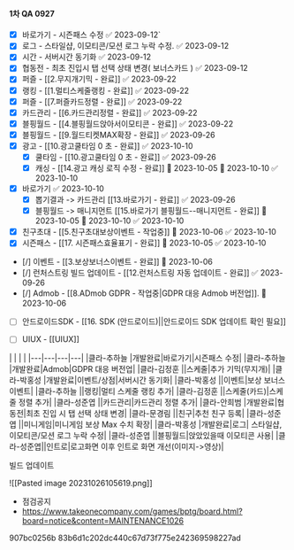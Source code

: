 
#### 1차 QA 0927




- [x] 바로가기 - 시즌패스 수정 ✅ 2023-09-12`
- [x] 로그 - 스타일샵, 이모티콘/모션 로그 누락 수정. ✅ 2023-09-12
- [x] 시간 - 서버시간 동기화 ✅ 2023-09-12
- [x] 협동전 - 최초 진입시 탭 선택 상태 변경( 보너스카드 ) ✅ 2023-09-12
- [x] 퍼즐 - [[2.무지개기믹 - 완료]] ✅ 2023-09-22
- [x] 랭킹 - [[1.멀티스케줄랭킹 - 완료]] ✅ 2023-09-22
- [x] 퍼즐 - [[7.퍼즐카드정렬 - 완료]] ✅ 2023-09-22
- [x] 카드관리 - [[6.카드관리정렬 - 완료]] ✅ 2023-09-22
- [x] 블핑월드 - [[4.블핑월드앉아서이모티콘 - 완료]] ✅ 2023-09-22
- [x] 블핑월드 - [[9.월드티켓MAX확장 - 완료]] ✅ 2023-09-26
- [x] 광고 - [[10.광고쿨타임 0 초 - 완료]] ✅ 2023-10-10
	- [x] 쿨타임 - [[10.광고쿨타임 0 초 - 완료]] ✅ 2023-09-26
	- [x] 캐싱 - [[14.광고 캐싱 로직 수정 - 완료]] 🛫 2023-10-05 📅 2023-10-10 ✅ 2023-10-10
- [x] 바로가기 ✅ 2023-10-10
	- [x] 뽑기결과 -> 카드관리 [[13.바로가기 - 완료]] ✅ 2023-09-26
	- [x] 블핑월드 -> 매니지먼트 [[15.바로가기 블핑월드--매니지먼트 - 완료]] 🛫 2023-10-05 📅 2023-10-10 ✅ 2023-10-10
- [x] 친구초대 - [[5.친구초대보상이벤트 - 작업중]] 📅 2023-10-06 ✅ 2023-10-10
- [x] 시즌패스 - [[17. 시즌패스효율표기 - 완료]] 🛫 2023-10-05 ✅ 2023-10-10
- [/] 이벤트 - [[3.보상보너스이벤트 - 완료]] 📅 2023-10-06
- [/] 런처스트링 빌드 업데이트 - [[12.런처스트링 자동 업데이트 - 완료]] ✅ 2023-09-26
- [/] Admob - [[8.ADmob GDPR - 작업중|GDPR 대응 Admob 버전업]]. 📅 2023-10-06
- [ ] 안드로이드SDK - [[16. SDK (안드로이드)||안드로이드 SDK 업데이트 확인 필요]]
- [ ] UIUX - [[UIUX]]





|   |   |   |
|---|---|---|---|
|클라-추하늘  |개발완료|바로가기|시즌패스 수정|
|클라-추하늘  |개발완료|Admob|GDPR 대응 버전업|
|클라-김정훈  ||스케줄|추가 기믹(무지개)|
|클라-박홍성  |개발완료|이벤트/상점|서버시간 동기화|
|클라-박홍성  ||이벤트|보상 보너스 이벤트|
|클라-추하늘  ||랭킹|멀티 스케줄 랭킹 추가|
|클라-김정훈  ||스케줄(카드)|스케줄 정렬 추가|
|클라-성준엽  ||카드관리|카드관리 정렬 추가|
|클라-안희범  |개발완료|협동전|최초 진입 시 탭 선택 상태 변경|
|클라-문경림  ||친구|추천 친구 등록|
|클라-성준엽  ||미니게임|미니게임 보상 Max 수치 확장|
|클라-박홍성  |개발완료|로그| 스타일샵, 이모티콘/모션 로그 누락 수정|
|클라-성준엽  ||블핑월드|앉았있을때 이모티콘 사용|
|클라-성준엽||인트로|로고화면 이후 인트로 화면 개선(이미지->영상)|




빌드 업데이트



![[Pasted image 20231026105619.png]]


- 점검공지 
- https://www.takeonecompany.com/games/bptg/board.html?board=notice&content=MAINTENANCE1026


907bc0256b
83b6d1c202dc440c67d73f775e242369598227ad